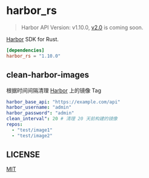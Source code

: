 # harbor_rs

> Harbor API Version: v1.10.0, [v2.0](https://editor.swagger.io/?url=https://raw.githubusercontent.com/goharbor/harbor/master/api/v2.0/swagger.yaml) is coming soon.

[Harbor](https://goharbor.io/) SDK for Rust.

```toml
[dependencies]
harbor_rs = "1.10.0"
```

## clean-harbor-images

根据时间间隔清理 [Harbor](https://goharbor.io/) 上的镜像 Tag

```yaml
harbor_base_api: "https://example.com/api"
harbor_username: "admin"
harbor_password": "admin"
clean_interval": 20 # 清理 20 天前构建的镜像
repos:
  - "test/image1"
  - "test/image2"
```

## LICENSE

[MIT](https://github.com/k8scat/harbor_rs/blob/main/LICENSE)
